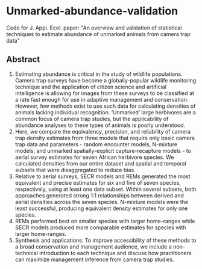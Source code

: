 # Unmarked-abundance-validation
Code for J. Appl. Ecol. paper: "An overview and validation of statistical techniques to estimate abundance of unmarked animals from camera trap data"

## Abstract 
1.	Estimating abundance is critical in the study of wildlife populations. Camera trap surveys have become a globally-popular wildlife monitoring technique and the application of citizen science and artificial intelligence is allowing for images from these surveys to be classified at a rate fast enough for use in adaptive management and conservation. However, few methods exist to use such data for calculating densities of animals lacking individual recognition. ‘Unmarked’ large herbivores are a common focus of camera trap studies, but the applicability of abundance analyses to these types of animals is poorly understood. 
2.	Here, we compare the equivalency, precision, and reliability of camera trap density estimates from three models that require only basic camera trap data and parameters - random encounter models, N-mixture models, and unmarked spatially-explicit capture-recapture models - to aerial survey estimates for seven African herbivore species. We calculated densities from our entire dataset and spatial and temporal subsets that were disaggregated to reduce bias. 
3.	Relative to aerial surveys, SECR models and REMs generated the most equivalent and precise estimates for six and five of seven species, respectively, using at least one data subset. Within several subsets, both approaches generated strong 1:1 relationships between derived and aerial densities across the seven species. N-mixture models were the least successful, producing equivalent density estimates for only one species. 
4.	REMs performed best on smaller species with larger home-ranges while SECR models produced more comparable estimates for species with larger home-ranges. 
5.	Synthesis and applications: To improve accessibility of these methods to a broad conservation and management audience, we include a non-technical introduction to each technique and discuss how practitioners can maximize management inference from camera trap studies. 
